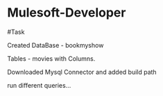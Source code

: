 # Mulesoft-Developer

#Task

Created DataBase - bookmyshow

Tables - movies with Columns.

Downloaded Mysql Connector and added build path

run different queries...
